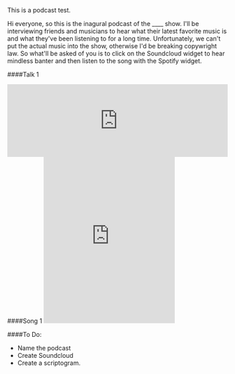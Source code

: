 This is a podcast test. 

Hi everyone, so this is the inagural podcast of the ____ show. I'll be interviewing friends and musicians to hear what their latest favorite music is and what they've been listening to for a long time. Unfortunately, we can't put the actual music into the show, otherwise I'd be breaking copywright law. So what'll be asked of you is to click on the Soundcloud widget to hear mindless banter and then listen to the song with the Spotify widget. 

####Talk 1
<iframe width="100%" height="166" scrolling="no" frameborder="no" src="https://w.soundcloud.com/player/?url=https%3A//api.soundcloud.com/tracks/149128265&amp;color=ff5500&amp;auto_play=false&amp;hide_related=false&amp;show_comments=true&amp;show_user=true&amp;show_reposts=false"></iframe>
####Song 1
<iframe src="https://embed.spotify.com/?uri=spotify:track:5LPuyR9njugSabGYNIE08i" width="300" height="380" frameborder="0" allowtransparency="true"></iframe>

####To Do:
* Name the podcast
* Create Soundcloud
* Create a scriptogram.
